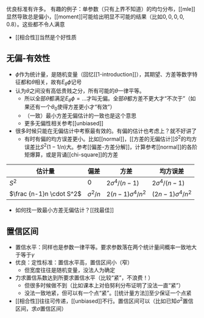 优良标准有许多。
有趣的例子：单参数（只有上界不知道）的均匀分布，[[mle]]显然导致总是偏小，[[moment]]可能给出明显不可能的结果（比如$0,0,0,0,0.8$）。这些都不令人满意
- [[相合性]]当然是个好性质
## 无偏-有效性
- $\phi$作为统计量，是随机变量（回忆[[1-introduction]]），其期望、方差等数字特征都和$\theta$相关，故有$E_\theta \phi$记号
- 认为$\theta$之间没有高低贵贱之分，所有可能的$\theta$一律平等。
  - 所以全部$\theta$都满足$E_\theta\phi=...$才叫无偏。全部$\theta$都方差不更大才“不次于”（如果还有一个$\theta_0$使得方差更小才“有效”）
  - （一致）最小方差无偏估计的一致也是这个意思
  - 更多无偏性相关参考[[unbiased]]
- 很多时候只能在无偏估计中考察最有效的。有偏的估计也考虑上？就不好讲了
  - 有时有偏的均方误差更小。比如[[normal]]，[[方差的无偏估计]]$S^2$的均方误差比$S^2(1-1/n)$大。参考[[偏差-方差分解]]，计算参考[[normal]]的各阶矩爆算，或是背诵[[chi-square]]的方差

|估计量|偏差|方差|均方误差|
|-|-|-|-|
|$S^2$|0|$2\sigma^4/(n-1)$|$2\sigma^4/(n-1)$|
|$\frac {n-1}n \cdot S^2$|$\sigma^2/n$|$2(n-1)\sigma^4/n^2$|$(2n-1)\sigma^4/n^2$|
- 如何找一致最小方差无偏估计？[[找最佳]]
## 置信区间
- 置信水平：同样也是参数一律平等。要求参数落在两个统计量间概率一致地大于等于$\gamma$
- 优良：定性标准：置信水平高，置信区间小（窄）
  - 但宽度往往是随机变量，没法人为确定
- 力求置信系数达到所要求置信水平（比较“紧”，不浪费！）
  - 但很多时候做不到（比如课本上对伯努利分布证明了没法一直“紧”）
  - 没法一致地紧，但可以有一个点“紧”。[[统计量方法]]至少保证一个点紧
- [[相合性]]往往可传递，[[unbiased]]不行。置信区间可以（比如已知$\sigma^2$置信区间，求$\sigma$置信区间）
